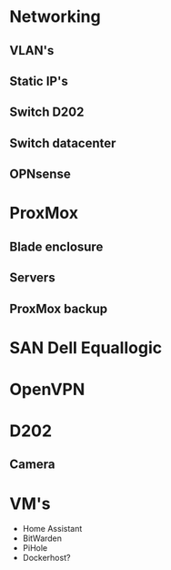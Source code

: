 # Networking

## VLAN's


## Static IP's


## Switch D202


## Switch datacenter


## OPNsense


# ProxMox

## Blade enclosure


## Servers


## ProxMox backup


# SAN Dell Equallogic


# OpenVPN

# D202

## Camera

# VM's

- Home Assistant
- BitWarden
- PiHole
- Dockerhost?